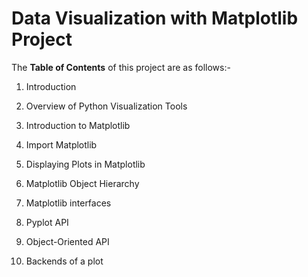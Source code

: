 # Data Visualization with Matplotlib Project


The **Table of Contents** of this project are as follows:-



1.	Introduction

2.	Overview of Python Visualization Tools

3.	Introduction to Matplotlib

4.	Import Matplotlib

5.	Displaying Plots in Matplotlib

6.	Matplotlib Object Hierarchy

7.	Matplotlib interfaces

8.	Pyplot API

9.	Object-Oriented API

10.	Backends of a plot
